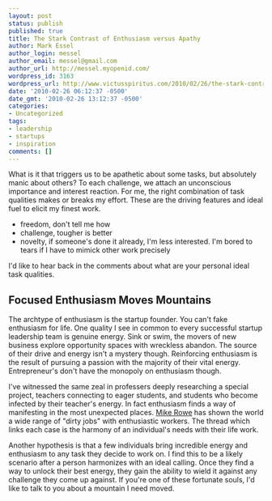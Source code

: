 ```yaml
---
layout: post
status: publish
published: true
title: The Stark Contrast of Enthusiasm versus Apathy
author: Mark Essel
author_login: messel
author_email: messel@gmail.com
author_url: http://messel.myopenid.com/
wordpress_id: 3163
wordpress_url: http://www.victusspiritus.com/2010/02/26/the-stark-contrast-of-enthusiasm-versus-apathy/
date: '2010-02-26 06:12:37 -0500'
date_gmt: '2010-02-26 13:12:37 -0500'
categories:
- Uncategorized
tags:
- leadership
- startups
- inspiration
comments: []
---
```

<p>What is it that triggers us to be apathetic about some tasks, but absolutely manic about others? To each challenge, we attach an unconscious importance and interest reaction. For me, the right combination of task qualities makes or breaks my effort. These are the driving features and ideal fuel to elicit my finest work.</p>
<ul>
<li>freedom, don't tell me how</li>
<li>challenge, tougher is better</li>
<li>novelty, if someone's done it already, I'm less interested. I'm bored to tears if I have to mimick other work precisely</li>
</ul>
<p>I'd like to hear back in the comments about what are your personal ideal task qualities.</p>
<h2>Focused Enthusiasm Moves Mountains</h2>
<p>The archtype of enthusiasm is the startup founder. You can't fake enthusiasm for life. One quality I see in common to every successful startup leadership team is genuine energy. Sink or swim, the movers of new business explore opportunity spaces with wreckless abandon. The source of their drive and energy isn't a mystery though. Reinforcing enthusiasm is the result of pursuing a passion with the majority of their vital energy. Entrepreneur's don't have the monopoly on enthusiasm though. </p>
<p>I've witnessed the same zeal in professers deeply researching a special project, teachers connecting to eager students, and students who become infected by their teacher's energy. In fact enthusiasm finds a way of manifesting in the most unexpected places. <a href="http://www.victusspiritus.com/2009/03/02/ode-to-all-tasks-unclean-in-particular-dirty-jobs/">Mike Rowe</a> has shown the world a wide range of "dirty jobs" with enthusiastic workers. The thread which links each case is the harmony of an individual's needs with their life work. </p>
<p>Another hypothesis is that a few individuals bring incredible energy and enthusiasm to any task they decide to work on. I find this to be a likely scenario after a person harmonizes with an ideal calling. Once they find a way to unlock their best energy, they gain the ability to wield it against any challenge they come up against. If you're one of these fortunate souls, I'd like to talk to you about a mountain I need moved.</p>
